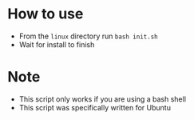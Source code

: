 # How to use
- From the `linux` directory run `bash init.sh`
- Wait for install to finish

# Note
- This script only works if you are using a bash shell
- This script was specifically written for Ubuntu 